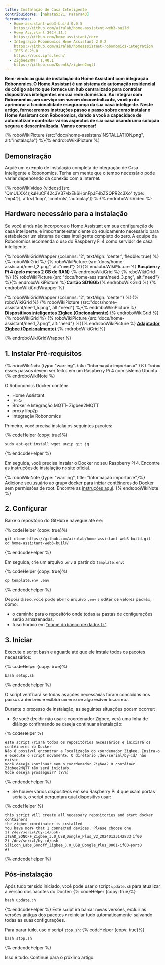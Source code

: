 ```yaml
---
title: Instalação de Casa Inteligente
contribuidores: [nakata5321, PaTara43]
ferramentas:
  - Home-assistant-web3-build 0.0.5
    https://github.com/airalab/home-assistant-web3-build
  - Home Assistant 2024.11.3
    https://github.com/home-assistant/core
  - Integração Robonomics Home Assistant 2.0.2
    https://github.com/airalab/homeassistant-robonomics-integration
  - IPFS 0.29.0
    https://docs.ipfs.tech/
  - Zigbee2MQTT 1.40.1
    https://github.com/Koenkk/zigbee2mqtt
---
```


**Bem-vindo ao guia de instalação do Home Assistant com integração Robonomics. O Home Assistant é um sistema de automação residencial de código aberto que fornece um hub centralizado para controlar dispositivos inteligentes em sua rede doméstica. Ao integrar com Robonomics, um serviço em nuvem descentralizado, você pode aprimorar a funcionalidade e segurança da sua casa inteligente. Neste artigo, forneceremos instruções passo a passo sobre como instalar o Home Assistant com Robonomics, dando a você a capacidade de automatizar e controlar vários aspectos de sua casa usando uma solução segura e descentralizada. Vamos começar!**

{% roboWikiPicture {src:"docs/home-assistant/INSTALLATION.png", alt:"instalação"} %}{% endroboWikiPicture %}

## Demonstração

Aquié um exemplo de instalação completa de integração de Casa Inteligente e Robonomics. Tenha em mente que o tempo necessário pode variar dependendo da conexão com a Internet.

{% roboWikiVideo {videos:[{src: 'QmULXX4rjkuHuCF42c3V37MxEk6HpnFpJF4bZSQPR2c3Xo', type: 'mp4'}], attrs:['loop', 'controls', 'autoplay']} %}{% endroboWikiVideo %}

## Hardware necessário para a instalação

Se você ainda não incorporou o Home Assistant em sua configuração de casa inteligente, é importante estar ciente do equipamento necessário para estabelecer um sistema de casa inteligente completo do zero. A equipe da Robonomics recomenda o uso do Raspberry Pi 4 como servidor de casa inteligente.

{% roboWikiGridWrapper {columns: '2', textAlign: 'center', flexible: true} %}
	{% roboWikiGrid %} {% roboWikiPicture {src:"docs/home-assistant/need_2.png", alt:"need"} %}{% endroboWikiPicture %}
	<b>Raspberry Pi 4 (pelo menos 2 GB de RAM)</b>
	{% endroboWikiGrid %}
	{% roboWikiGrid %} 	{% roboWikiPicture {src:"docs/home-assistant/need_3.png", alt:"need"} %}{% endroboWikiPicture %}
	<b>Cartão SD16Gb</b> {% endroboWikiGrid %}
{% endroboWikiGridWrapper %}

{% roboWikiGridWrapper {columns: '2', textAlign: 'center'} %}
    {% roboWikiGrid %} {% roboWikiPicture {src:"docs/home-assistant/need_5.png", alt:"need"} %}{% endroboWikiPicture %}
     <a href="https://www.zigbee2mqtt.io/supported-devices/" target="_blank"> <b> Dispositivos inteligentes Zigbee (Opcionalmente) </b> </a>  {% endroboWikiGrid %}
    {% roboWikiGrid %}     {% roboWikiPicture {src:"docs/home-assistant/need_7.png", alt:"need"} %}{% endroboWikiPicture %}
    <a href="https://www.zigbee2mqtt.io/information/supported_adapters.html" target="_blank"> <b> Adaptador Zigbee (Opcionalmente) </b> </a>  {% endroboWikiGrid %}
    
{% endroboWikiGridWrapper %}


## 1. Instalar Pré-requisitos


{% roboWikiNote {type: "warning", title: "Informação importante" }%} Todos esses passos devem ser feitos em um Raspberry Pi 4 com sistema Ubuntu. {% endroboWikiNote %}

O Robonomics Docker contém:
- Home Assistant
- IPFS
- Broker e Integração MQTT- Zigbee2MQTT
- proxy libp2p
- Integração Robonomics

Primeiro, você precisa instalar os seguintes pacotes:


{% codeHelper {copy: true}%}

```
sudo apt-get install wget unzip git jq
```

{% endcodeHelper %}

Em seguida, você precisa instalar o Docker no seu Raspberry Pi 4. Encontre as instruções de instalação no [site oficial](https://docs.docker.com/engine/install/).

{% roboWikiNote {type: "warning", title: "Informação importante"}%} Adicione seu usuário ao grupo docker para iniciar contêineres do Docker sem permissões de root. Encontre as [instruções aqui](https://docs.docker.com/engine/install/linux-postinstall/). {% endroboWikiNote %}

## 2. Configurar

Baixe o repositório do GitHub e navegue até ele:


{% codeHelper {copy: true}%}

```
git clone https://github.com/airalab/home-assistant-web3-build.git
cd home-assistant-web3-build/
```

{% endcodeHelper %}

Em seguida, crie um arquivo `.env` a partir do `template.env`:


{% codeHelper {copy: true}%}

```
cp template.env .env
```

{% endcodeHelper %}

Depois disso, você pode abrir o arquivo `.env` e editar os valores padrão, como:
- o caminho para o repositório onde todas as pastas de configurações serão armazenadas.
- fuso horário em ["nome do banco de dados tz"](https://en.wikipedia.org/wiki/List_of_t_database_time_zones).

## 3. Iniciar

Execute o script bash e aguarde até que ele instale todos os pacotes necessários:

{% codeHelper {copy: true}%}

```
bash setup.sh
```

{% endcodeHelper %}

O script verificará se todas as ações necessárias foram concluídas nos passos anteriores e exibirá um erro se algo estiver incorreto.

Durante o processo de instalação, as seguintes situações podem ocorrer:
- Se você decidir não usar o coordenador Zigbee, verá uma linha de diálogo confirmando se deseja continuar a instalação:

{% codeHelper %}

```
este script criará todos os repositórios necessários e iniciará os contêineres do Docker
Não é possível encontrar a localização do coordenador Zigbee. Insira-o e execute o script novamente. O diretório /dev/serial/by-id/ não existe
Você deseja continuar sem o coordenador Zigbee? O contêiner Zigbee2MQTT não será iniciado.
Você deseja prosseguir? (Y/n)
```

{% endcodeHelper %}


- Se houver vários dispositivos em seu Raspberry Pi 4 que usam portas seriais, o script perguntará qual dispositivo usar:

{% codeHelper %}

```
this script will create all necessary repositories and start docker containers
the zigbee coordinator is installed
You have more that 1 connected devices. Please choose one
1) /dev/serial/by-id/usb-ITEAD_SONOFF_Zigbee_3.0_USB_Dongle_Plus_V2_20240123142833-if00
2) /dev/serial/by-id/usb-Silicon_Labs_Sonoff_Zigbee_3.0_USB_Dongle_Plus_0001-if00-port0
#?
```

{% endcodeHelper %}

## Pós-instalação

Após tudo ter sido iniciado, você pode usar o script `update.sh` para atualizar a versão dos pacotes do Docker:
{% codeHelper {copy: true}%}

```
bash update.sh
```

{% endcodeHelper %} 
Este script irá baixar novas versões, excluir as versões antigas dos pacotes e reiniciar tudo automaticamente, salvando todas as suas configurações.

Para parar tudo, use o script `stop.sh`:
{% codeHelper {copy: true}%}

```
bash stop.sh
```

{% endcodeHelper %}

Isso é tudo. Continue para o próximo artigo.